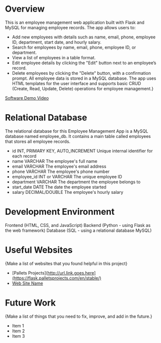 # Overview

This is an employee management web application built with Flask and MySQL for managing employee records. The app allows users to:

- Add new employees with details such as name, email, phone, employee ID, department, start date, and hourly salary.
- Search for employees by name, email, phone, employee ID, or department.
- View a list of employees in a table format.
- Edit employee details by clicking the "Edit" button next to an employee’s record.
- Delete employees by clicking the "Delete" button, with a confirmation prompt.
All employee data is stored in a MySQL database. The app uses HTML templates for the user interface and supports basic CRUD (Create, Read, Update, Delete) operations for employee management.}

[Software Demo Video](http://youtube.link.goes.here)

# Relational Database

The relational database for this Employee Management App is a MySQL database named employee_db. It contains a main table called employees that stores all employee records.

- id	INT, PRIMARY KEY, AUTO_INCREMENT	Unique internal identifier for each record
- name	VARCHAR	The employee's full name
- email	VARCHAR	The employee's email address
- phone	VARCHAR	The employee's phone number
- employee_id	INT or VARCHAR	The unique employee ID
- department	VARCHAR	The department the employee belongs to
- start_date	DATE	The date the employee started
- salary	DECIMAL/DOUBLE	The employee's hourly salary

# Development Environment

Frontend (HTML, CSS, and JavaScript)
Backend (Python - using Flask as the web framework)
Database (SQL - using a relational database MySQL)

# Useful Websites

{Make a list of websites that you found helpful in this project}

- [Pallets Projects](http://url.link.goes.here](https://flask.palletsprojects.com/en/stable/)
- [Web Site Name](http://url.link.goes.here)

# Future Work

{Make a list of things that you need to fix, improve, and add in the future.}

- Item 1
- Item 2
- Item 3
